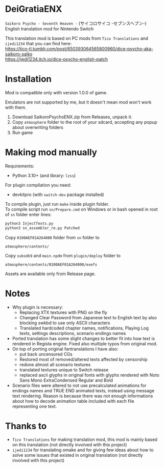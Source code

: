 # DeiGratiaENX
`Saikoro Psycho - Seventh Heaven -` (サイコロサイコ -セブンスヘブン-) English translation mod for Nintendo Switch

This translation mod is based on PC mods from `Tico Translations` and `ijedi1234` that you can find here:<br>
https://tico-tl.tumblr.com/post/650393064565800960/dice-psycho-aka-saikoro-saiko <br>
https://ijedi1234.itch.io/dice-psycho-english-patch

# Installation

Mod is compatible only with version 1.0.0 of game.

Emulators are not supported by me, but it doesn't mean mod won't work with them.

1. Download SaikoroPsychoENX.zip from Releases, unpack it.
2. Copy `atmosphere` folder to the root of your sdcard, accepting any popup about overwriting folders
3. Run game

# Making mod manually

Requirements:
- Python 3.10+ (and library: `lzss`)

For plugin compilation you need:
- devkitpro (with `switch-dev` package installed)

To compile plugin, just run `make` inside plugin folder.<br>
To compile script run `sn/Prepare.cmd` on Windows or in bash opened in root of `sn` folder enter lines:
```cmd
python3 InjectTexts.py 
python3 sn_assembler_re.py Patched
```

Copy `0100AEF01A264000` folder from `sn` folder to 
```
atmosphere/contents/
```
Copy `subsdk9` and `main.npdm` from `plugin/deploy` folder to
```
atmosphere/contents/0100AEF01A264000/exefs
```

Assets are available only from Release page.

# Notes
- Why plugin is necessary:
    - Replacing XTX textures with PNG on the fly
    - Changed Clear Password from Japanese text to English text by also blocking swkbd to use only ASCII characters
    - Translated hardcoded chapter names, notifications, Playing Log texts, settings descriptions, scenario endings names
- Ported translation has some slight changes to better fit into how text is rendered in Regista engine. Fixed also multiple typos from original mod.
- On top of porting original fantranslations I have also:
	- put back uncensored CGs
	- Restored most of removed/altered texts affected by censorship
    - redone almost all scenario textures
    - translated textures unique to Switch release
    - replaced ascii glyphs in original fonts with glyphs rendered with Noto Sans Mono ExtraCondensed Regular and Bold
- Scenario files were altered to not use precalculated animations for endings names and TRUE END animated texts, instead using message text rendering. Reason is because there was not enough informations about how to decode animation table included with each file representing one text.

# Thanks to
- `Tico Translations` for making translation mod, this mod is mainly based on this translation (not directly involved with this project)
- `ijedi1234` for translating omake and for giving few ideas about how to solve some issues that existed in original translation (not directly involved with this project)

